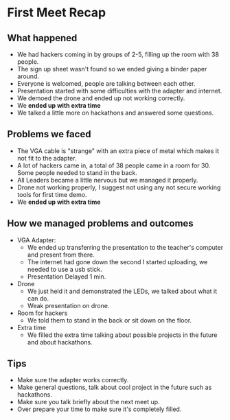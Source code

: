 # First Meet Recap

## What happened

- We had hackers coming in by groups of 2-5, filling up the room with 38 people.
- The sign up sheet wasn't found so we ended giving a binder paper around.
- Everyone is welcomed, people are talking between each other.
- Presentation started with some difficulties with the adapter and internet.
- We demoed the drone and ended up not working correctly.
- We **ended up with extra time**
- We talked a little more on hackathons and answered some questions.

## Problems we faced

- The VGA cable is "strange" with an extra piece of metal which makes it not fit
 to the adapter.
- A lot of hackers came in, a total of 38 people came in a room for 30. Some
people needed to stand in the back.
- All Leaders became a little nervous but we managed it properly.
- Drone not working properly, I suggest not using any not secure working tools
 for first time demo.
 - We **ended up with extra time**

## How we managed problems and outcomes

- VGA Adapter:
  - We ended up transferring the presentation to the teacher's computer and
  present from there.
  - The internet had gone down the second I started uploading, we needed to use
  a usb stick.
  - Presentation Delayed 1 min.
- Drone
  - We just held it and demonstrated the LEDs, we talked about what it can do.
  - Weak presentation on drone.
- Room for hackers
  - We told them to stand in the back or sit down on the floor.
- Extra time
  - We filled the extra time talking about possible projects in the future and
  about hackathons.

## Tips

- Make sure the adapter works correctly.
- Make general questions, talk about cool project in the future such as
hackathons.
- Make sure you talk briefly about the next meet up.
- Over prepare your time to make sure it's completely filled.
